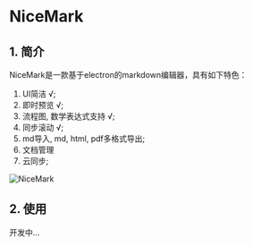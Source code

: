 # NiceMark

## 1. 简介

NiceMark是一款基于electron的markdown编辑器，具有如下特色：

1. UI简洁 √;
2. 即时预览 √;
3. 流程图, 数学表达式支持 √;
4. 同步滚动 √;
5. md导入, md, html, pdf多格式导出;
6. 文档管理
7. 云同步;

![NiceMark](https://github.com/dongkuo/NiceMark/blob/master/src/screenshot/NiceMark.png)

## 2. 使用

开发中...

